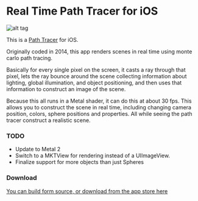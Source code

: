 # Real Time Path Tracer for iOS

![alt tag](https://www.dropbox.com/s/m5ufa0b7u7aytcf/SCENE_3.JPG?raw=1)

This is a [Path Tracer](https://en.wikipedia.org/wiki/Path_tracing) for iOS. 

Originally coded in 2014, this app renders scenes in real time using monte carlo path tracing. 

Basically for every single pixel on the screen, it casts a ray through that pixel, lets the ray bounce around the scene collecting information about lighting, global illumination, and object positioning, and then uses that information to construct an image of the scene. 

Because this all runs in a Metal shader, it can do this at about 30 fps. This allows you to construct the scene in real time, including changing camera position, colors, sphere positions and properties. All while seeing the path tracer construct a realistic scene.

### TODO
- Update to Metal 2
- Switch to a MKTView for rendering instead of a UIImageView. 
- Finalize support for more objects than just Spheres

### Download
[You can build form source, or download from the app store here](https://itunes.apple.com/us/app/real-time-path-tracer/id1090761030?mt=8)
